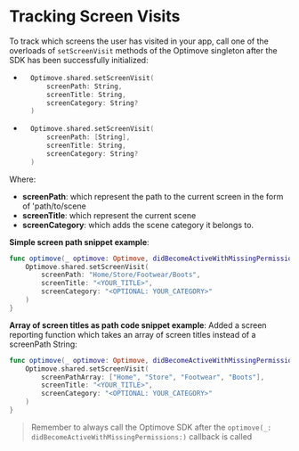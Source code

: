 # Tracking Screen Visits

To track which screens the user has visited in your app, call one of the overloads of `setScreenVisit` methods of the Optimove singleton after the SDK has been successfully initialized:

- ```swift 
    Optimove.shared.setScreenVisit(
        screenPath: String, 
        screenTitle: String,
        screenCategory: String?
    )
  
- ```swift
    Optimove.shared.setScreenVisit(
        screenPath: [String],
        screenTitle: String,
        screenCategory: String?
    )

Where:

- **screenPath**: which represent the path to the current screen in the form of 'path/to/scene
- **screenTitle**: which represent the current scene
- **screenCategory**: which adds the scene category it belongs to. 

**Simple screen path snippet example**:

```swift
func optimove(_ optimove: Optimove, didBecomeActiveWithMissingPermissions missingPermissions: [OptimoveDeviceRequirement]) {
    Optimove.shared.setScreenVisit(
        screenPath: "Home/Store/Footwear/Boots",
        screenTitle: "<YOUR_TITLE>",
        screenCategory: "<OPTIONAL: YOUR_CATEGORY>"
    )
}
```

**Array of screen titles as path code snippet example**:
Added a screen reporting function which takes an array of screen titles instead of a screenPath String:

```swift
func optimove(_ optimove: Optimove, didBecomeActiveWithMissingPermissions missingPermissions: [OptimoveDeviceRequirement]) {
    Optimove.shared.setScreenVisit(
        screenPathArray: ["Home", "Store", "Footwear", "Boots"],
        screenTitle: "<YOUR_TITLE>",
        screenCategory: "<OPTIONAL: YOUR_CATEGORY>"
    )
}
```

> Remember to always call the Optimove SDK after the `optimove(_: didBecomeActiveWithMissingPermissions:)` callback is called
